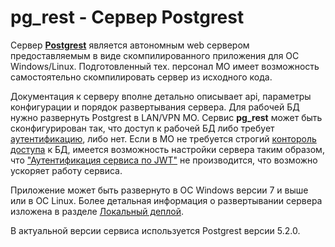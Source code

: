 # pg_rest - Сервер Postgrest

Сервер <a href="https://postgrest.com/" target=_blank>__Postgrest__</a> является автономным web сервером предоставляемым в виде скомпилированного приложения для ОС Windows/Linux.
Подготовленный тех. персонал МО имеет возможность самостоятельно скомпилировать сервер
из исходного кода.

Документация к серверу вполне детально описывает api, параметры конфигурации и порядок
развертывания сервера. Для рабочей БД нужно развернуть Postgrest в LAN/VPN МО.
Сервис **pg_rest** может быть сконфигурирован так, что доступ к рабочей БД либо требует
[аутентификацию](./jwt_auth.md), либо нет. Если в МО не требуется строгий
[контороль доступа](./access.md) к БД, имеется возможность настройки сервера таким образом,
что ["Аутентификация сервиса по JWT"](./jwt_auth.md) не производится, что возможно ускоряет
работу сервиса.

Приложение может быть развернуто в ОС Windows версии 7 и выше или в ОС Linux.
Более детальная информация о развертывании сервера изложена в разделе
[Локальный деплой](./local_deploy.md#сервер-postgrest).

В актуальной версии сервиса используется Postgrest версии 5.2.0.
